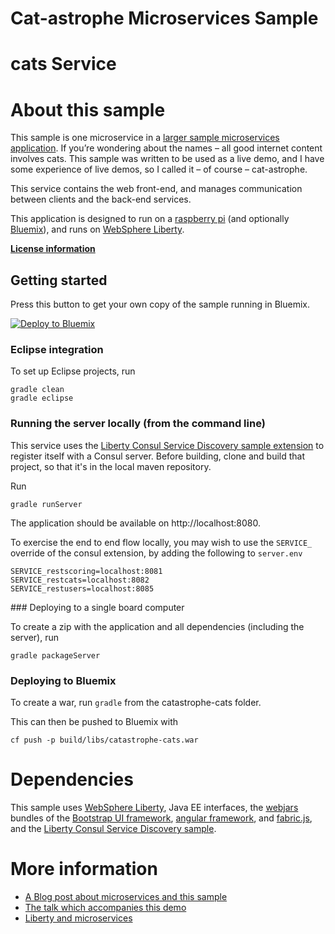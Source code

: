 # Cat-astrophe Microservices Sample
# cats Service


# About this sample

This sample is one microservice in a [larger sample 
microservices application](http://github.com/holly-cummins/catastrophe-microservices). If you’re wondering about the names – all good internet content involves cats. This sample was written
to be used as a live demo, and I have some experience of live demos, so I called it – of course – cat-astrophe. 

This service contains the web front-end, and manages communication between clients and the back-end services. 

This application is designed to run on a [raspberry pi](http://www.linksprite.com/linksprite-pcduino/) (and optionally [Bluemix](http://bluemix.net)), and runs on [WebSphere Liberty](http://wasdev.net). 

**[License information](LICENSE.txt)** 

## Getting started 

Press this button to get your own copy of the sample running in Bluemix. 

[![Deploy to Bluemix](https://bluemix.net/deploy/button.png)](https://bluemix.net/deploy?repository=https://github.com/holly-cummins/catastrophe-web)

### Eclipse integration 

To set up Eclipse projects, run 

    gradle clean
    gradle eclipse

### Running the server locally (from the command line) 

This service uses the [Liberty Consul Service Discovery sample extension](https://github.com/WASdev/sample.consulservicediscovery) to register itself with a Consul server. Before building, clone and build that project, so that it's in the local maven repository. 

Run

    gradle runServer

The application should be available on http://localhost:8080.

To exercise the end to end flow locally, you may wish to use the `SERVICE_` override of the consul extension, by adding the following to `server.env`

    SERVICE_restscoring=localhost:8081
    SERVICE_restcats=localhost:8082
    SERVICE_restusers=localhost:8085

### Deploying to a single board computer 

To create a zip with the application and all dependencies (including the server), run 

    gradle packageServer


### Deploying to Bluemix 

To create a war, run `gradle` from the catastrophe-cats folder.

This can then be pushed to Bluemix with 

    cf push -p build/libs/catastrophe-cats.war

# Dependencies 

This sample uses [WebSphere Liberty](http://wasdev.net), Java EE interfaces, the [webjars](http://www.webjars.org) bundles of the [Bootstrap UI framework](http://getbootstrap.com), [angular framework](https://angularjs.org), and [fabric.js](http://fabricjs.com), and the [Liberty Consul Service Discovery sample](https://github.com/WASdev/sample.consulservicediscovery).

# More information 

* [A Blog post about microservices and this sample](https://developer.ibm.com/wasdev/blog/2016/06/01/putting-micro-microservices/)
* [The talk which accompanies this demo](http://www.slideshare.net/HollyCummins/microservices-from-dream-to-reality-in-an-hour")
* [Liberty and microservices](https://developer.ibm.com/wasdev/docs/microservices/)

